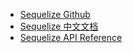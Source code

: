 
- [Sequelize Github](https://github.com/sequelize/sequelize)
- [Sequelize 中文文档](https://github.com/demopark/sequelize-docs-Zh-CN)
- [Sequelize API Reference](https://sequelize.org/master/identifiers)

